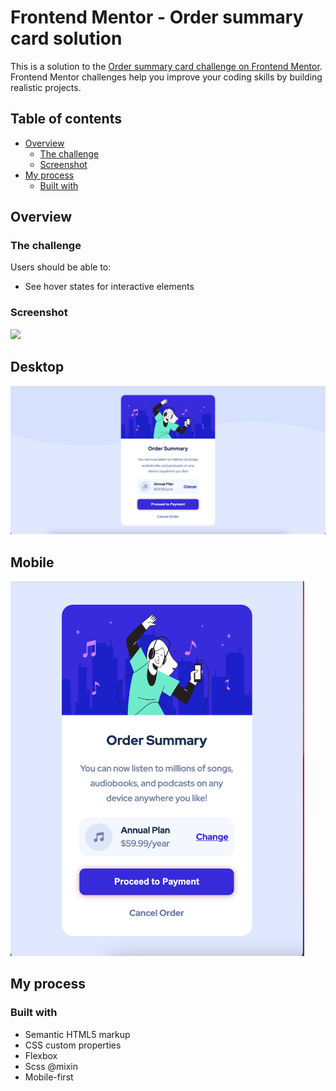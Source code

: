 # Frontend Mentor - Order summary card solution

This is a solution to the [Order summary card challenge on Frontend Mentor](https://www.frontendmentor.io/challenges/order-summary-component-QlPmajDUj). Frontend Mentor challenges help you improve your coding skills by building realistic projects. 

## Table of contents

- [Overview](#overview)
  - [The challenge](#the-challenge)
  - [Screenshot](#screenshot)
- [My process](#my-process)
  - [Built with](#built-with)


## Overview

### The challenge

Users should be able to:

- See hover states for interactive elements

### Screenshot

![](./screenshot.jpg)

## Desktop
<img src="Screenshot/Desktop-screenshot.png" alt="Desktop-screenshot">


## Mobile

<img src="Screenshot/Mobile-screenshot.png" alt="Mobile" height="600">


## My process

### Built with

- Semantic HTML5 markup
- CSS custom properties
- Flexbox
- Scss @mixin
- Mobile-first

